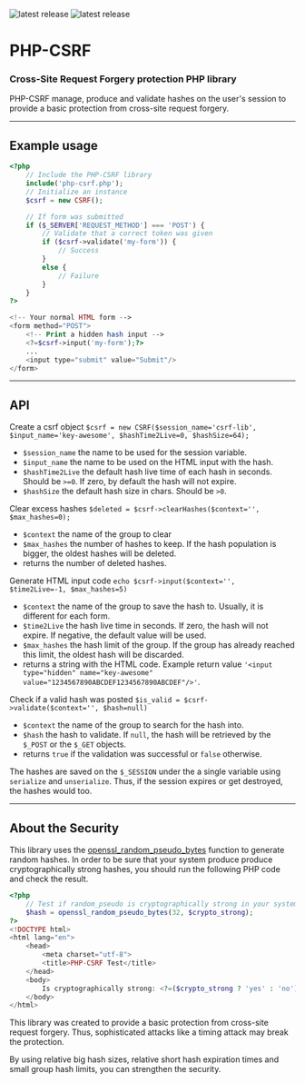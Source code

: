 ![latest release](https://img.shields.io/badge/Version-1.0.0-green.svg?style=flat-square)
![latest release](https://img.shields.io/badge/PHP->=5.3.0-blue.svg?style=flat-square)

# PHP-CSRF
### Cross-Site Request Forgery protection PHP library

PHP-CSRF manage, produce and validate hashes on the user's session to provide a basic protection from cross-site request forgery.



___



## Example usage

```php
<?php
    // Include the PHP-CSRF library
    include('php-csrf.php');
    // Initialize an instance
    $csrf = new CSRF();

    // If form was submitted
    if ($_SERVER['REQUEST_METHOD'] === 'POST') {
        // Validate that a correct token was given
        if ($csrf->validate('my-form')) {
            // Success
        }
        else {
            // Failure
        }
    }
?>

<!-- Your normal HTML form -->
<form method="POST">
    <!-- Print a hidden hash input -->
    <?=$csrf->input('my-form');?>
    ...
    <input type="submit" value="Submit"/>
</form>
```



___



## API


Create a csrf object
`$csrf = new CSRF($session_name='csrf-lib', $input_name='key-awesome', $hashTime2Live=0, $hashSize=64);`
 - `$session_name` the name to be used for the session variable.
 - `$input_name` the name to be used on the HTML input with the hash.
 - `$hashTime2Live` the default hash live time of each hash in seconds. Should be `>=0`. If zero, by default the hash will not expire.
 - `$hashSize` the default hash size in chars. Should be `>0`.


Clear excess hashes
`$deleted = $csrf->clearHashes($context='', $max_hashes=0);`
 - `$context` the name of the group to clear
 - `$max_hashes` the number of hashes to keep. If the hash population is bigger, the oldest hashes will be deleted.
 - returns the number of deleted hashes.


Generate HTML input code
`echo $csrf->input($context='', $time2Live=-1, $max_hashes=5)`
 - `$context` the name of the group to save the hash to. Usually, it is different for each form.
 - `$time2Live` the hash live time in seconds. If zero, the hash will not expire. If negative, the default value will be used.
 - `$max_hashes` the hash limit of the group. If the group has already reached this limit, the oldest hash will be discarded.
 - returns a string with the HTML code. Example return value `'<input type="hidden" name="key-awesome" value="1234567890ABCDEF1234567890ABCDEF"/>'`.


Check if a valid hash was posted
`$is_valid = $csrf->validate($context='', $hash=null)`
 - `$context` the name of the group to search for the hash into.
 - `$hash` the hash to validate. If `null`, the hash will be retrieved by the `$_POST` or the `$_GET` objects.
 - returns `true` if the validation was successful or `false` otherwise.


The hashes are saved on the `$_SESSION` under the a single variable using `serialize` and `unserialize`. Thus, if the session expires or get destroyed, the hashes would too.


___



## About the Security

This library uses the [openssl_random_pseudo_bytes](http://php.net/manual/en/function.openssl-random-pseudo-bytes.php) function to generate random hashes.
In order to be sure that your system produce produce cryptographically strong hashes, you should run the following PHP code and check the result.

```php
<?php
	// Test if random_pseudo is cryptographically strong in your system
	$hash = openssl_random_pseudo_bytes(32, $crypto_strong);
?>
<!DOCTYPE html>
<html lang="en">
	<head>
		<meta charset="utf-8">
		<title>PHP-CSRF Test</title>
	</head>
	<body>
		Is cryptographically strong: <?=($crypto_strong ? 'yes' : 'no');?><br>
	</body>
</html>
```

This library was created to provide a basic protection from cross-site request forgery. Thus, sophisticated attacks like a timing attack may break the protection.

By using relative big hash sizes, relative short hash expiration times and small group hash limits, you can strengthen the security.
